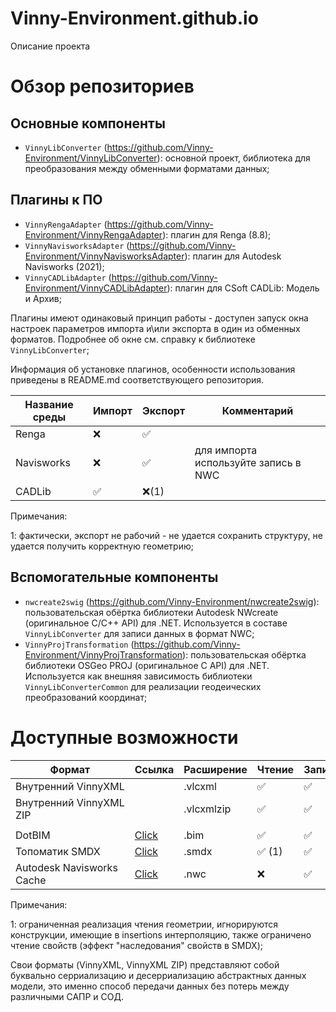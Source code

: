# Vinny-Environment.github.io

Описание проекта

# Обзор репозиториев

## Основные компоненты

* `VinnyLibConverter` (https://github.com/Vinny-Environment/VinnyLibConverter): основной проект, библиотека для преобразования между обменными форматами данных;

## Плагины к ПО

* `VinnyRengaAdapter` (https://github.com/Vinny-Environment/VinnyRengaAdapter): плагин для Renga (8.8);
* `VinnyNavisworksAdapter` (https://github.com/Vinny-Environment/VinnyNavisworksAdapter): плагин для Autodesk Navisworks (2021);
* `VinnyCADLibAdapter` (https://github.com/Vinny-Environment/VinnyCADLibAdapter): плагин для CSoft CADLib: Модель и Архив; 

Плагины имеют одинаковый принцип работы - доступен запуск окна настроек параметров импорта и\или экспорта в один из обменных форматов. Подробнее об окне см. справку к библиотеке `VinnyLibConverter`;

Информация об установке плагинов, особенности использования приведены в README.md соответствующего репозитория.

| Название среды | Импорт | Экспорт | Комментарий                          |
| -------------- | ------ | ------- | ------------------------------------ |
| Renga          | ❌      | ✅       |                                      |
| Navisworks     | ❌      | ✅       | для импорта используйте запись в NWC |
| CADLib         | ✅      | ❌(1)    |                                      |

Примечания:

1: фактически, экспорт не рабочий - не удается сохранить структуру, не удается получить корректную геометрию;

## Вспомогательные компоненты

* `nwcreate2swig` (https://github.com/Vinny-Environment/nwcreate2swig): пользовательская обёртка библиотеки Autodesk NWcreate (оригинальное C/C++ API) для .NET. Используется в составе `VinnyLibConverter` для записи данных в формат NWC;
* `VinnyProjTransformation` (https://github.com/Vinny-Environment/VinnyProjTransformation): пользовательская обёртка библиотеки OSGeo PROJ (оригинальное C API) для .NET. Используется как внешняя зависимость библиотеки `VinnyLibConverterCommon` для реализации геодеических преобразований координат;

# Доступные возможности

| Формат                    | Ссылка                                                          | Расширение | Чтение | Запись | Зависимости                                                         |
| ------------------------- | --------------------------------------------------------------- | ---------- | ------ | ------ | ------------------------------------------------------------------- |
| Внутренний VinnyXML       |                                                                 | .vlcxml    | ✅      | ✅      |                                                                     |
| Внутренний VinnyXML ZIP   |                                                                 | .vlcxmlzip | ✅      | ✅      |                                                                     |
|                           |                                                                 |            |        |        |                                                                     |
| DotBIM                    | [Click](https://dotbim.net/)                                    | .bim       | ✅      | ✅      | dotBIM nuget                                                        |
| Топоматик SMDX            | [Click](http://smdx.info/)                                      | .smdx      | ✅ (1)  | ✅      | -                                                                   |
| Autodesk Navisworks Cache | [Click](https://aps.autodesk.com/developer/overview/navisworks) | .nwc       | ❌      | ✅      | [nwcreate2swig](https://github.com/Vinny-Environment/nwcreate2swig) |

Примечания:

1: ограниченная реализация чтения геометрии, игнорируются конструкции, имеющие в insertions интерполяцию, также ограничено чтение свойств (эффект "наследования" свойств в SMDX);

Свои форматы (VinnyXML, VinnyXML ZIP) представляют собой буквально серриализацию и десерриализацию абстрактных данных модели, это именно способ передачи данных без потерь между различными САПР и СОД. 
